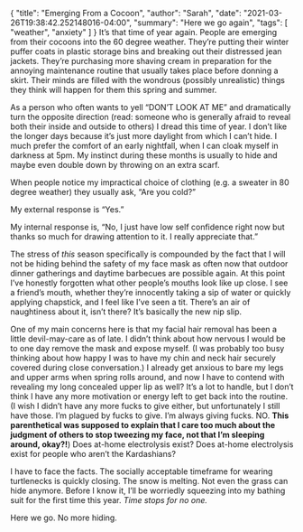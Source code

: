 {
    "title": "Emerging From a Cocoon",
    "author": "Sarah",
    "date": "2021-03-26T19:38:42.252148016-04:00",
    "summary": "Here we go again",
    "tags": [
        "weather",
        "anxiety"
    ]
}
It’s that time of year again. People are emerging from their cocoons
into the 60 degree weather. They’re putting their winter puffer coats in
plastic storage bins and breaking out their distressed jean jackets.
They’re purchasing more shaving cream in preparation for the annoying
maintenance routine that usually takes place before donning a skirt.
Their minds are filled with the wondrous (possibly unrealistic) things
they think will happen for them this spring and summer.

As a person who often wants to yell “DON’T LOOK AT ME” and dramatically
turn the opposite direction (read: someone who is generally afraid to
reveal both their inside and outside to others) I dread this time of
year. I don’t like the longer days because it’s just more daylight from
which I can’t hide. I much prefer the comfort of an early nightfall,
when I can cloak myself in darkness at 5pm. My instinct during these
months is usually to hide and maybe even double down by throwing on an
extra scarf.

When people notice my impractical choice of clothing (e.g. a sweater in
80 degree weather) they usually ask, “Are you cold?”

My external response is “Yes.”

My internal response is, “No, I just have low self confidence right now
but thanks so much for drawing attention to it. I really appreciate
that.”

The stress of *this* season specifically is compounded by the fact that
I will not be hiding behind the safety of my face mask as often now that
outdoor dinner gatherings and daytime barbecues are possible again. At
this point I’ve honestly forgotten what other people’s mouths look like
up close. I see a friend’s mouth, whether they’re innocently taking a
sip of water or quickly applying chapstick, and I feel like I’ve seen a
tit. There’s an air of naughtiness about it, isn’t there? It’s basically
the new nip slip.

One of my main concerns here is that my facial hair removal has been a
little devil-may-care as of late. I didn’t think about how nervous I
would be to one day remove the mask and expose myself. (I was probably
too busy thinking about how happy I was to have my chin and neck hair
securely covered during close conversation.) I already get anxious to
bare my legs and upper arms when spring rolls around, and now I have to
contend with revealing my long concealed upper lip as well? It’s a lot
to handle, but I don’t think I have any more motivation or energy left
to get back into the routine. (I wish I didn’t have any more fucks to
give either, but unfortunately I still have those. I’m plagued by fucks
to give. I’m always giving fucks. NO. **This parenthetical was supposed
to explain that I care too much about the judgment of others to stop
tweezing my face, not that I’m sleeping around, okay?\!**) Does at-home
electrolysis exist? Does at-home electrolysis exist for people who
aren’t the Kardashians?

I have to face the facts. The socially acceptable timeframe for wearing
turtlenecks is quickly closing. The snow is melting. Not even the grass
can hide anymore. Before I know it, I’ll be worriedly squeezing into my
bathing suit for the first time this year. *Time stops for no one.*

Here we go. No more hiding.

